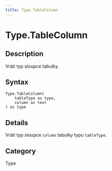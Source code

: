 ```yaml
---
title: Type.TableColumn
---
```


# Type.TableColumn


## Description

Vrátí typ sloupce tabulky.


## Syntax

```powerquery
Type.TableColumn(
    tableType as type,
    column as text
) as type
```


## Details

Vrátí typ sloupce <code>column</code> tabulky typu <code>tableType</code>.



## Category
Type

